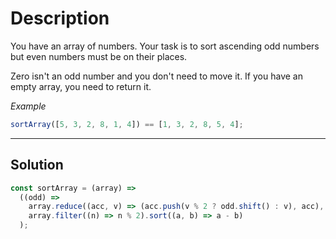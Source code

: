 # Description

You have an array of numbers.
Your task is to sort ascending odd numbers but even numbers must be on their places.

Zero isn't an odd number and you don't need to move it. If you have an empty array, you need to return it.

_Example_

```js
sortArray([5, 3, 2, 8, 1, 4]) == [1, 3, 2, 8, 5, 4];
```

---

## Solution

```js
const sortArray = (array) =>
  ((odd) =>
    array.reduce((acc, v) => (acc.push(v % 2 ? odd.shift() : v), acc), []))(
    array.filter((n) => n % 2).sort((a, b) => a - b)
  );
```
